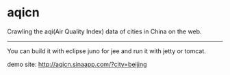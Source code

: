 aqicn
=====

Crawling the aqi(Air Quality Index) data of cities in China on the web.

-------------------------------------------------------------------------
You can build it with eclipse juno for jee and run it with jetty or tomcat.

demo site:
http://aqicn.sinaapp.com/?city=beijing
